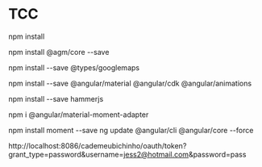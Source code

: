 # TCC
npm install

npm install @agm/core --save

npm install --save @types/googlemaps

npm install --save @angular/material @angular/cdk @angular/animations

npm install --save hammerjs

npm i @angular/material-moment-adapter

npm install moment --save
ng update @angular/cli @angular/core --force

http://localhost:8086/cademeubichinho/oauth/token?grant_type=password&username=jess2@hotmail.com&password=pass

